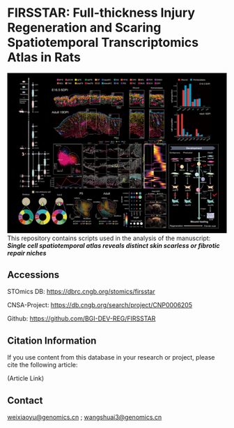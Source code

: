 # FIRSSTAR: Full-thickness Injury Regeneration and Scaring Spatiotemporal Transcriptomics Atlas in Rats
![](static/cover241016.jpg)
This repository contains scripts used in the analysis of the manuscript: ***Single cell spatiotemporal atlas reveals distinct skin scarless or fibrotic repair niches***

## Accessions
STOmics DB: https://dbrc.cngb.org/stomics/firsstar

CNSA-Project: https://db.cngb.org/search/project/CNP0006205

Github: https://github.com/BGI-DEV-REG/FIRSSTAR

## Citation Information
If you use content from this database in your research or project, please cite the following article:

(Article Link)

## Contact
weixiaoyu@genomics.cn ; wangshuai3@genomics.cn